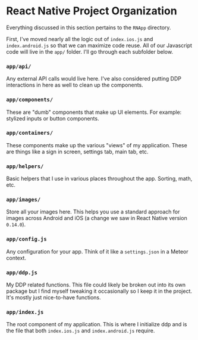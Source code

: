 # React Native Project Organization

Everything discussed in this section pertains to the `RNApp` directory.

First, I've moved nearly all the logic out of `index.ios.js` and `index.android.js` so that we can maximize code reuse. All of our Javascript code will live in the `app/` folder. I'll go through each subfolder below.

### `app/api/`

Any external API calls would live here. I've also considered putting DDP interactions in here as well to clean up the components.

### `app/components/`

These are "dumb" components that make up UI elements. For example: stylized inputs or button components.

### `app/containers/`

These components make up the various "views" of my application. These are things like a sign in screen, settings tab, main tab, etc.

### `app/helpers/`

Basic helpers that I use in various places throughout the app. Sorting, math, etc.

### `app/images/`

Store all your images here. This helps you use a standard approach for images across Android and iOS (a change we saw in React Native version `0.14.0`).

### `app/config.js`

Any configuration for your app. Think of it like a `settings.json` in a Meteor context.

### `app/ddp.js`

My DDP related functions. This file could likely be broken out into its own package but I find myself tweaking it occasionally so I keep it in the project. It's mostly just nice-to-have functions.

### `app/index.js`

The root component of my application. This is where I initialize ddp and is the file that both `index.ios.js` and `index.android.js` require.
